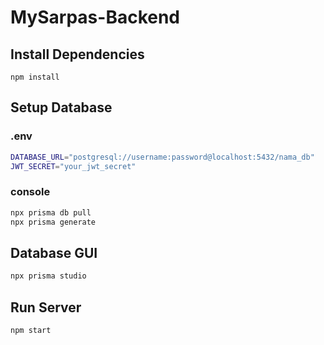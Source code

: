# MySarpas-Backend

## Install Dependencies
```npm install```

## Setup Database
### .env
``` bash
DATABASE_URL="postgresql://username:password@localhost:5432/nama_db"
JWT_SECRET="your_jwt_secret"
```
### console
``` bash
npx prisma db pull
npx prisma generate
```
## Database GUI
``` bash
npx prisma studio
```
## Run Server
``` bash
npm start
```
